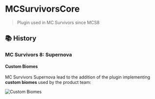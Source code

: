 # MCSurvivorsCore
> Plugin used in MC Survivors since MCS8

## 📚 History

### MC Survivors 8: Supernova

#### Custom Biomes

MC Survivors Supernova lead to the addition of the plugin implementing **custom biomes** used by the product team:

![Custom Biomes](https://media.discordapp.net/attachments/1027370316357451826/1057717059888349244/2022-12-28_11.49.05.png)